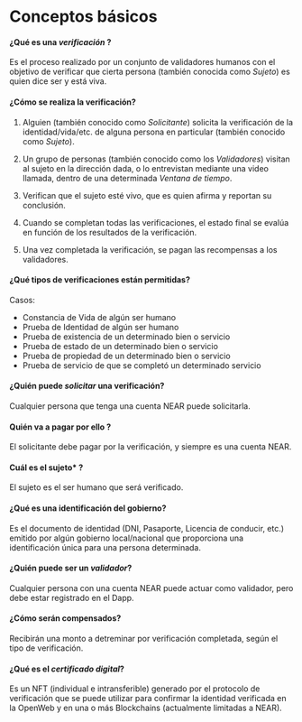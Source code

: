 # Conceptos básicos

#### ¿Qué es una *verificación* ?

Es el proceso realizado por un conjunto de validadores humanos con el objetivo de verificar que cierta persona (también conocida como *Sujeto*) es quien dice ser y está viva.

#### ¿Cómo se realiza la verificación?

1. Alguien (también conocido como *Solicitante*) solicita la verificación de la identidad/vida/etc. de alguna persona en particular (también conocido como *Sujeto*).

2. Un grupo de personas (también conocido como los *Validadores*) visitan al sujeto en la dirección dada, o lo entrevistan mediante una video llamada, dentro de una determinada *Ventana de tiempo*.

3. Verifican que el sujeto esté vivo, que es quien afirma y reportan su conclusión.

4. Cuando se completan todas las verificaciones, el estado final se evalúa en función de los resultados de la verificación.

5. Una vez completada la verificación, se pagan las recompensas a los validadores.

#### ¿Qué tipos de verificaciones están permitidas?

Casos:

- Constancia de Vida de algún ser humano
- Prueba de Identidad de algún ser humano
- Prueba de existencia de un determinado bien o servicio
- Prueba de estado de un determinado bien o servicio
- Prueba de propiedad de un determinado bien o servicio
- Prueba de servicio de que se completó un determinado servicio

#### ¿Quién puede *solicitar* una verificación?

Cualquier persona que tenga una cuenta NEAR puede solicitarla.

 #### Quién va a pagar por ello ?

El solicitante debe pagar por la verificación, y siempre es una cuenta NEAR.

#### Cuál es el sujeto* ?

El sujeto es el ser humano que será verificado.

#### ¿Qué es una identificación del gobierno?

Es el documento de identidad (DNI, Pasaporte, Licencia de conducir, etc.) emitido por algún gobierno local/nacional que proporciona una identificación única para una persona determinada.

#### ¿Quién puede ser un *validador*?

Cualquier persona con una cuenta NEAR puede actuar como validador, pero debe estar registrado en el Dapp.

#### ¿Cómo serán compensados?

Recibirán una monto a detreminar por verificación completada, según el tipo de verificación.

#### ¿Qué es el *certificado digital*?

Es un NFT (individual e intransferible) generado por el protocolo de verificación que se puede utilizar para confirmar la identidad verificada en la OpenWeb y en una o más Blockchains (actualmente limitadas a NEAR).
